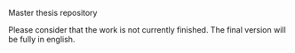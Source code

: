 Master thesis repository

Please consider that the work is not currently finished.
The final version will be fully in english.
